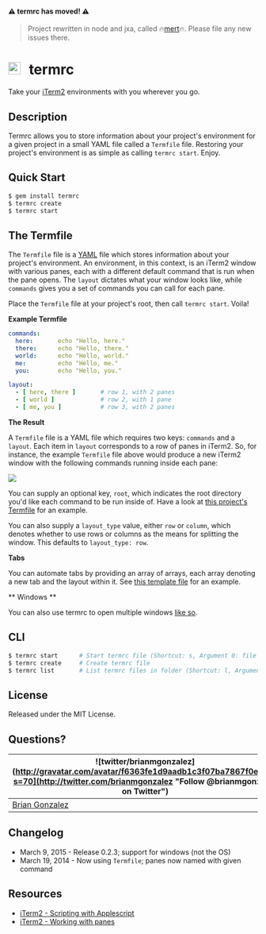 
#### ⚠️ termrc has moved! ⚠️
> Project rewritten in node and jxa, called 🔥[mert](https://github.com/eggplanetio/mert)🔥. 
> Please file any new issues there.

<img src="https://rawgithub.com/briangonzalez/termrc/master/images/osx.svg" width=25 style="margin-right: 10px"> termrc
======
Take your [iTerm2](http://www.iterm2.com/) environments with you wherever you go.

Description
-----------
Termrc allows you to store information about your project's environment for a given project in a small YAML file called a `Termfile` file. Restoring your project's environment is as simple as calling `termrc start`. Enjoy.

Quick Start
-----------
```bash
$ gem install termrc
$ termrc create
$ termrc start
```

The Termfile
------------
The `Termfile` file is a [YAML](http://en.wikipedia.org/wiki/YAML) file which stores information about your project's environment. An environment, in this context, is an iTerm2 window with various panes, each with a different default command that is run when the pane opens. The `layout` dictates what your window looks like, while `commands` gives you a set of commands you can call for each pane.

Place the `Termfile` file at your project's root, then call `termrc start`. Voila!

**Example Termfile**

```yaml
commands:
  here:       echo "Hello, here."
  there:      echo "Hello, there."
  world:      echo "Hello, world."
  me:         echo "Hello, me."
  you:        echo "Hello, you."

layout:
  - [ here, there ]       # row 1, with 2 panes
  - [ world ]             # row 2, with 1 pane
  - [ me, you ]           # row 3, with 2 panes
```

**The Result**

A `Termfile` file is a YAML file which requires two keys: `commands` and a `layout`. Each item in `layout` corresponds to a row of panes in iTerm2. So, for instance, the example `Termfile` file above would produce a new iTerm2 window with the following commands running inside each pane:

<img src="https://rawgithub.com/briangonzalez/termrc/master/images/termrc-screen.png">

You can supply an optional key, `root`, which indicates the root directory you'd like each command to be run inside of. Have a look at [this project's Termfile](https://github.com/briangonzalez/termrc/blob/master/Termfile.test) for an example.

You can also supply a `layout_type` value, either `row` or `column`, which denotes whether to use rows or columns as the means for splitting the window. This defaults to `layout_type: row`.

**Tabs**

You can automate tabs by providing an array of arrays, each array denoting a new tab and the layout within it. See [this template file](https://github.com/briangonzalez/termrc/blob/master/lib/template/termfile_with_tabs.template) for an example.

** Windows **

You can also use termrc to open multiple windows [like so](https://github.com/briangonzalez/termrc/blob/master/lib/template/termfile_with_multiple_windows.template).

CLI
---

```bash
$ termrc start      # Start termrc file (Shortcut: s, Argument 0: file (optional) )
$ termrc create     # Create termrc file
$ termrc list       # List termrc files in folder (Shortcut: l, Argument 0: folder (optional))
```


License
--------
Released under the MIT License.

Questions?
----------
| ![twitter/brianmgonzalez](http://gravatar.com/avatar/f6363fe1d9aadb1c3f07ba7867f0e854?s=70](http://twitter.com/brianmgonzalez "Follow @brianmgonzalez on Twitter") |
|---|
| [Brian Gonzalez](http://briangonzalez.org) |

Changelog
---------
* March 9, 2015 - Release 0.2.3; support for windows (not the OS)
* March 19, 2014 - Now using `Termfile`; panes now named with given command

Resources
---------
- [iTerm2 - Scripting with Applescript](https://code.google.com/p/iterm2/wiki/AppleScript)
- [iTerm2 - Working with panes](https://code.google.com/p/iterm2/issues/detail?id=559)
